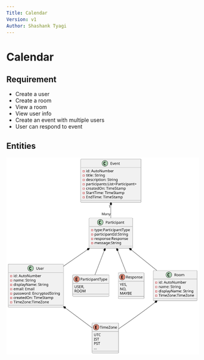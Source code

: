 ```yaml
---
Title: Calendar
Version: v1
Author: Shashank Tyagi
---
```

# Calendar

## Requirement
- Create a user
- Create a room
- View a room
- View user info
- Create an event with multiple users
- User can respond to event 

## Entities 

![Entities](Entities.svg)